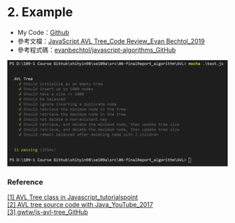 # 2. Example
* My Code：[Github](https://github.com/Shihyin98/se109a/tree/master/src/06-finalReport_algorithm)
* 參考文檔：[JavaScript AVL Tree_Code Review_Evan Bechtol_2019](https://codereview.stackexchange.com/questions/236660/javascript-avl-tree)
* 參考程式碼：[evanbechtol/javascript-algorithms_GitHub](https://github.com/evanbechtol/javascript-algorithms)

![test-result](img/test-result.png)

### Reference
[[1] AVL Tree class in Javascript_tutorialspoint](https://www.tutorialspoint.com/AVL-Tree-class-in-Javascript)<br>
[[2] AVL tree source code with Java_YouTube_2017](https://www.youtube.com/watch?v=tqFZzXkbbGY&t=37s)<br>
[[3] gwtw/js-avl-tree_GitHub](https://github.com/gwtw/js-avl-tree)<br>